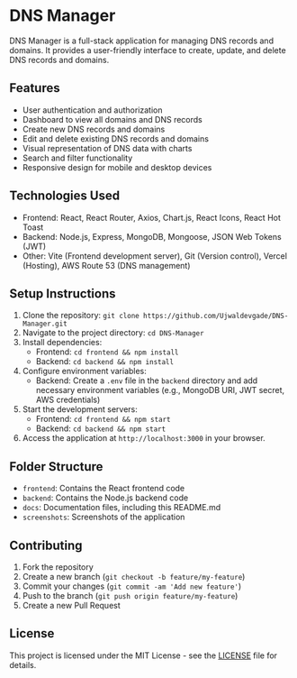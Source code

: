 # DNS Manager

DNS Manager is a full-stack application for managing DNS records and domains. It provides a user-friendly interface to create, update, and delete DNS records and domains.

## Features

- User authentication and authorization
- Dashboard to view all domains and DNS records
- Create new DNS records and domains
- Edit and delete existing DNS records and domains
- Visual representation of DNS data with charts
- Search and filter functionality
- Responsive design for mobile and desktop devices

## Technologies Used

- Frontend: React, React Router, Axios, Chart.js, React Icons, React Hot Toast
- Backend: Node.js, Express, MongoDB, Mongoose, JSON Web Tokens (JWT)
- Other: Vite (Frontend development server), Git (Version control), Vercel (Hosting), AWS Route 53 (DNS management)

## Setup Instructions

1. Clone the repository: `git clone https://github.com/Ujwaldevgade/DNS-Manager.git`
2. Navigate to the project directory: `cd DNS-Manager`
3. Install dependencies:
   - Frontend: `cd frontend && npm install`
   - Backend: `cd backend && npm install`
4. Configure environment variables:
   - Backend: Create a `.env` file in the `backend` directory and add necessary environment variables (e.g., MongoDB URI, JWT secret, AWS credentials)
5. Start the development servers:
   - Frontend: `cd frontend && npm start`
   - Backend: `cd backend && npm start`
6. Access the application at `http://localhost:3000` in your browser.

## Folder Structure

- `frontend`: Contains the React frontend code
- `backend`: Contains the Node.js backend code
- `docs`: Documentation files, including this README.md
- `screenshots`: Screenshots of the application

## Contributing

1. Fork the repository
2. Create a new branch (`git checkout -b feature/my-feature`)
3. Commit your changes (`git commit -am 'Add new feature'`)
4. Push to the branch (`git push origin feature/my-feature`)
5. Create a new Pull Request

## License

This project is licensed under the MIT License - see the [LICENSE](./LICENSE) file for details.
